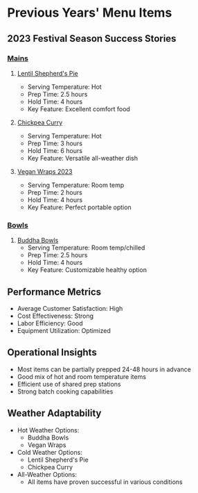 # Previous Years' Menu Items

## 2023 Festival Season Success Stories

### [Mains](mains/)
1. [Lentil Shepherd's Pie](mains/lentil_shepherds_pie.md)
   - Serving Temperature: Hot
   - Prep Time: 2.5 hours
   - Hold Time: 4 hours
   - Key Feature: Excellent comfort food

2. [Chickpea Curry](mains/chickpea_curry.md)
   - Serving Temperature: Hot
   - Prep Time: 3 hours
   - Hold Time: 6 hours
   - Key Feature: Versatile all-weather dish

3. [Vegan Wraps 2023](mains/vegan_wraps_2023.md)
   - Serving Temperature: Room temp
   - Prep Time: 2 hours
   - Hold Time: 4 hours
   - Key Feature: Perfect portable option

### [Bowls](bowls/)
1. [Buddha Bowls](bowls/buddha_bowl.md)
   - Serving Temperature: Room temp/chilled
   - Prep Time: 2.5 hours
   - Hold Time: 4 hours
   - Key Feature: Customizable healthy option

## Performance Metrics
- Average Customer Satisfaction: High
- Cost Effectiveness: Strong
- Labor Efficiency: Good
- Equipment Utilization: Optimized

## Operational Insights
- Most items can be partially prepped 24-48 hours in advance
- Good mix of hot and room temperature items
- Efficient use of shared prep stations
- Strong batch cooking capabilities

## Weather Adaptability
- Hot Weather Options:
  - Buddha Bowls
  - Vegan Wraps
- Cold Weather Options:
  - Lentil Shepherd's Pie
  - Chickpea Curry
- All-Weather Options:
  - All items have proven successful in various conditions 